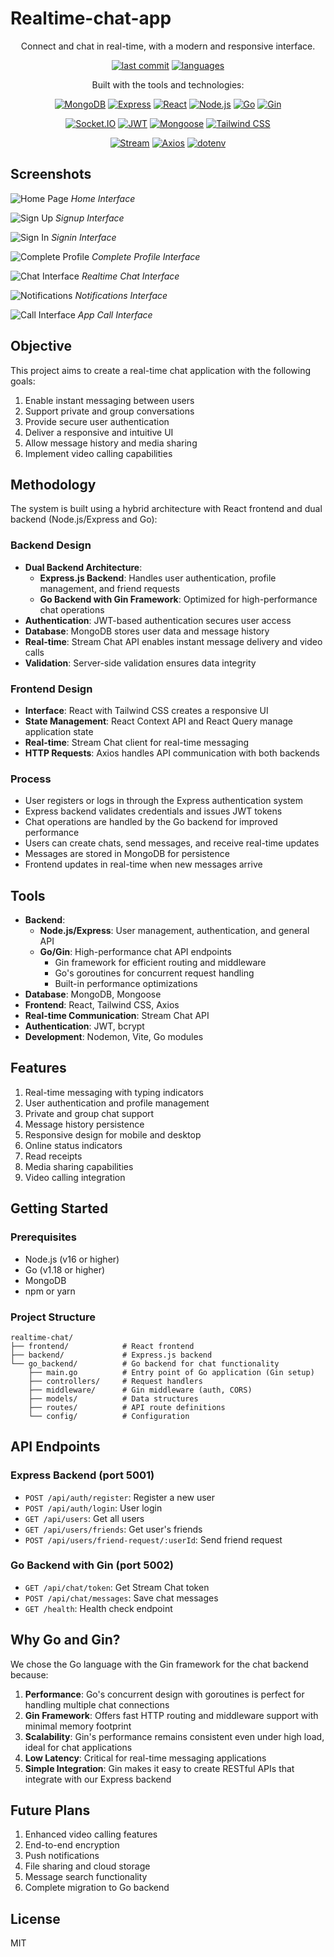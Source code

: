 # Realtime-chat-app

<div align="center">Connect and chat in real-time, with a modern and responsive interface.</div>

<div align="center">
  
[![last commit](https://img.shields.io/badge/last%20commit-october%202023-blue)](https://github.com/yourusername/Realtime-chat-app)
[![languages](https://img.shields.io/badge/languages-3-blue)](https://github.com/yourusername/Realtime-chat-app)

</div>

<div align="center">Built with the tools and technologies:</div>

<div align="center">
  
<!-- These technologies are confirmed to be used in the codebase -->
[![MongoDB](https://img.shields.io/badge/MongoDB-47A248?style=for-the-badge&logo=mongodb&logoColor=white)](https://www.mongodb.com/)
[![Express](https://img.shields.io/badge/Express-000000?style=for-the-badge&logo=express&logoColor=white)](https://expressjs.com/)
[![React](https://img.shields.io/badge/React-61DAFB?style=for-the-badge&logo=react&logoColor=black)](https://reactjs.org/)
[![Node.js](https://img.shields.io/badge/Node.js-339933?style=for-the-badge&logo=nodedotjs&logoColor=white)](https://nodejs.org/)
[![Go](https://img.shields.io/badge/Go-00ADD8?style=for-the-badge&logo=go&logoColor=white)](https://golang.org/)
[![Gin](https://img.shields.io/badge/Gin-00ADD8?style=for-the-badge&logo=go&logoColor=white)](https://gin-gonic.com/)

</div>

<div align="center">
  
[![Socket.IO](https://img.shields.io/badge/Socket.io-010101?style=for-the-badge&logo=socket.io&logoColor=white)](https://socket.io/)
[![JWT](https://img.shields.io/badge/JWT-000000?style=for-the-badge&logo=jsonwebtokens&logoColor=white)](https://jwt.io/)
[![Mongoose](https://img.shields.io/badge/Mongoose-880000?style=for-the-badge&logo=mongoose&logoColor=white)](https://mongoosejs.com/)
[![Tailwind CSS](https://img.shields.io/badge/Tailwind_CSS-38B2AC?style=for-the-badge&logo=tailwind-css&logoColor=white)](https://tailwindcss.com/)

</div>

<div align="center">
  
[![Stream](https://img.shields.io/badge/Stream-005FF9?style=for-the-badge&logo=stream&logoColor=white)](https://getstream.io/)
[![Axios](https://img.shields.io/badge/Axios-5A29E4?style=for-the-badge&logo=axios&logoColor=white)](https://axios-http.com/)
[![dotenv](https://img.shields.io/badge/dotenv-ECD53F?style=for-the-badge&logo=dotenv&logoColor=black)](https://github.com/motdotla/dotenv)

</div>

## Screenshots

![Home Page](./image/homepage.png?v=2)
*Home Interface*

![Sign Up](./image/createaccountpage.png?v=2)
*Signup Interface*

![Sign In](./image/loginpage.png?v=2)
*Signin Interface*

![Complete Profile](./image/completeprofilepage.png?v=2)
*Complete Profile Interface*

![Chat Interface](./image/chatpage.png?v=2)
*Realtime Chat Interface*

![Notifications](./image/notificationspage.png?v=2)
*Notifications Interface*

![Call Interface](./image/callapp.png?v=2)
*App Call Interface*

## Objective
This project aims to create a real-time chat application with the following goals:
1. Enable instant messaging between users
2. Support private and group conversations
3. Provide secure user authentication
4. Deliver a responsive and intuitive UI
5. Allow message history and media sharing
6. Implement video calling capabilities

## Methodology
The system is built using a hybrid architecture with React frontend and dual backend (Node.js/Express and Go):

### Backend Design
- **Dual Backend Architecture**:
  - **Express.js Backend**: Handles user authentication, profile management, and friend requests
  - **Go Backend with Gin Framework**: Optimized for high-performance chat operations
- **Authentication**: JWT-based authentication secures user access
- **Database**: MongoDB stores user data and message history
- **Real-time**: Stream Chat API enables instant message delivery and video calls
- **Validation**: Server-side validation ensures data integrity

### Frontend Design
- **Interface**: React with Tailwind CSS creates a responsive UI
- **State Management**: React Context API and React Query manage application state
- **Real-time**: Stream Chat client for real-time messaging
- **HTTP Requests**: Axios handles API communication with both backends

### Process
- User registers or logs in through the Express authentication system
- Express backend validates credentials and issues JWT tokens
- Chat operations are handled by the Go backend for improved performance
- Users can create chats, send messages, and receive real-time updates
- Messages are stored in MongoDB for persistence
- Frontend updates in real-time when new messages arrive

## Tools
- **Backend**: 
  - **Node.js/Express**: User management, authentication, and general API
  - **Go/Gin**: High-performance chat API endpoints
    - Gin framework for efficient routing and middleware
    - Go's goroutines for concurrent request handling
    - Built-in performance optimizations
- **Database**: MongoDB, Mongoose
- **Frontend**: React, Tailwind CSS, Axios
- **Real-time Communication**: Stream Chat API
- **Authentication**: JWT, bcrypt
- **Development**: Nodemon, Vite, Go modules

## Features
1. Real-time messaging with typing indicators
2. User authentication and profile management
3. Private and group chat support
4. Message history persistence
5. Responsive design for mobile and desktop
6. Online status indicators
7. Read receipts
8. Media sharing capabilities
9. Video calling integration

## Getting Started

### Prerequisites
- Node.js (v16 or higher)
- Go (v1.18 or higher)
- MongoDB
- npm or yarn

### Project Structure
```
realtime-chat/
├── frontend/            # React frontend
├── backend/             # Express.js backend
└── go_backend/          # Go backend for chat functionality
    ├── main.go          # Entry point of Go application (Gin setup)
    ├── controllers/     # Request handlers
    ├── middleware/      # Gin middleware (auth, CORS)
    ├── models/          # Data structures
    ├── routes/          # API route definitions
    └── config/          # Configuration
```

## API Endpoints

### Express Backend (port 5001)
- `POST /api/auth/register`: Register a new user
- `POST /api/auth/login`: User login
- `GET /api/users`: Get all users
- `GET /api/users/friends`: Get user's friends
- `POST /api/users/friend-request/:userId`: Send friend request

### Go Backend with Gin (port 5002)
- `GET /api/chat/token`: Get Stream Chat token
- `POST /api/chat/messages`: Save chat messages
- `GET /health`: Health check endpoint

## Why Go and Gin?
We chose the Go language with the Gin framework for the chat backend because:

1. **Performance**: Go's concurrent design with goroutines is perfect for handling multiple chat connections
2. **Gin Framework**: Offers fast HTTP routing and middleware support with minimal memory footprint
3. **Scalability**: Gin's performance remains consistent even under high load, ideal for chat applications
4. **Low Latency**: Critical for real-time messaging applications
5. **Simple Integration**: Gin makes it easy to create RESTful APIs that integrate with our Express backend

## Future Plans
1. Enhanced video calling features
2. End-to-end encryption
3. Push notifications
4. File sharing and cloud storage
5. Message search functionality
6. Complete migration to Go backend

## License
MIT